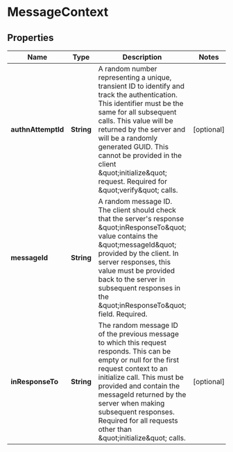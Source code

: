 
# MessageContext

## Properties
Name | Type | Description | Notes
------------ | ------------- | ------------- | -------------
**authnAttemptId** | **String** | A random number representing a unique, transient ID to identify and track the authentication. This identifier must be the same for all subsequent calls. This value will be returned by the server and will be a randomly generated GUID. This cannot be provided in the client \&quot;initialize\&quot; request. Required for \&quot;verify\&quot; calls. |  [optional]
**messageId** | **String** | A random message ID. The client should check that the server&#39;s response \&quot;inResponseTo\&quot; value contains the \&quot;messageId\&quot; provided by the client. In server responses, this value must be provided back to the server in subsequent responses in the \&quot;inResponseTo\&quot; field. Required. | 
**inResponseTo** | **String** | The random message ID of the previous message to which this request responds. This can be empty or null for the first request context to an initialize call. This must be provided and contain the messageId returned by the server when making subsequent responses. Required for all requests other than \&quot;initialize\&quot; calls. |  [optional]



